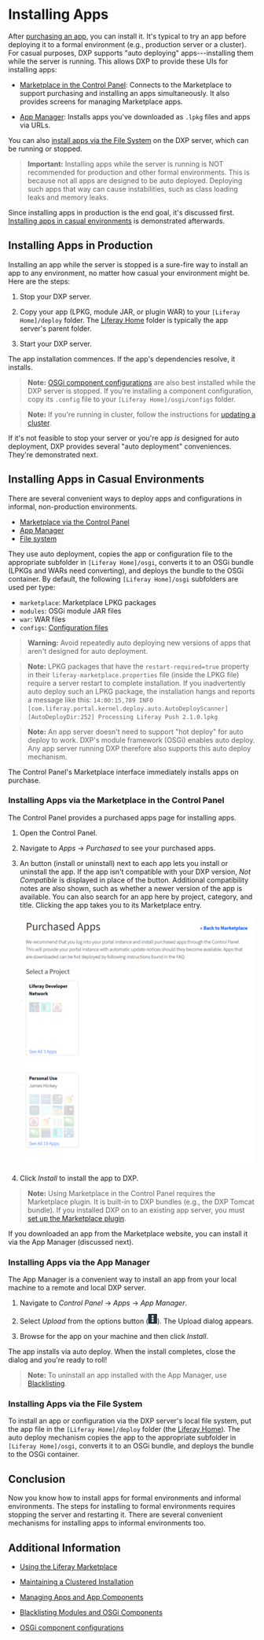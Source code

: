 # Installing Apps

After [purchasing an app](./02-using-the-liferay-marketplace.md), you can install it. It's typical to try an app before deploying it to a formal environment (e.g., production server or a cluster). For casual purposes, DXP supports "auto deploying" apps---installing them while the server is running. This allows DXP to provide these UIs for installing apps:

- [Marketplace in the Control Panel](#using-marketplace-in-the-control-panel): Connects to the Marketplace to support purchasing and installing an apps simultaneously. It also provides screens for managing Marketplace apps.

- [App Manager](#using-the-app-manager): Installs apps you've downloaded as `.lpkg` files and apps via URLs.

You can also [install apps via the File System](#using-the-file-system) on the DXP server, which can be running or stopped.

> **Important:** Installing apps while the server is running is NOT recommended for production and other formal environments. This is because not all apps are designed to be auto deployed. Deploying such apps that way can cause instabilities, such as class loading leaks and memory leaks.

Since installing apps in production is the end goal, it's discussed first. [Installing apps in casual environments](#installing-apps-in-casual-environments) is demonstrated afterwards.

## Installing Apps in Production

Installing an app while the server is stopped is a sure-fire way to install an app to any environment, no matter how casual your environment might be. Here are the steps:

1. Stop your DXP server.

1. Copy your app (LPKG, module JAR, or plugin WAR) to your `[Liferay Home]/deploy` folder. The [Liferay Home](../../../installation-and-upgrades/14-reference/01-liferay-home.md) folder is typically the app server's parent folder.

1. Start your DXP server.

The app installation commences. If the app's dependencies resolve, it installs.

> **Note:** [OSGi component configurations](https://help.liferay.com/hc/en-us/articles/360029131591-System-Settings#exporting-and-importing-configurations) are also best installed while the DXP server is stopped. If you're installing a component configuration, copy its `.config` file to your `[Liferay Home]/osgi/configs` folder. 

> **Note:** If you're running in cluster, follow the instructions for [updating a cluster](../../../installation-and-upgrades/10-maintaining-clusters/01-maintaining-clustered-installations.md).

If it's not feasible to stop your server or you're app *is* designed for auto deployment, DXP provides several "auto deployment" conveniences. They're demonstrated next.

## Installing Apps in Casual Environments

There are several convenient ways to deploy apps and configurations in informal, non-production environments.

- [Marketplace via the Control Panel](#using-marketplace-in-the-control-panel)
- [App Manager](#using-the-app-manager)
- [File system](#using-the-file-system)

They use auto deployment, copies the app or configuration file to the appropriate subfolder in `[Liferay Home]/osgi`, converts it to an OSGi bundle (LPKGs and WARs need converting), and deploys the bundle to the OSGi container. By default, the following `[Liferay Home]/osgi` subfolders are used per type:

- `marketplace`: Marketplace LPKG packages
- `modules`: OSGi module JAR files
- `war`: WAR files
- `configs`: [Configuration files](https://help.liferay.com/hc/en-us/articles/360029131591-System-Settings#exporting-and-importing-configurations)

> **Warning:** Avoid repeatedly auto deploying new versions of apps that aren't designed for auto deployment.

> **Note:** LPKG packages that have the `restart-required=true` property in their `liferay-marketplace.properties` file (inside the LPKG file) require a server restart to complete installation. If you inadvertently auto deploy such an LPKG package, the installation hangs and reports a message like this: `14:00:15,789 INFO  [com.liferay.portal.kernel.deploy.auto.AutoDeployScanner][AutoDeployDir:252] Processing Liferay Push 2.1.0.lpkg`

> **Note:** An app server doesn't need to support "hot deploy" for auto deploy to work. DXP's module framework (OSGi) enables auto deploy. Any app server running DXP therefore also supports this auto deploy mechanism.

The Control Panel's Marketplace interface immediately installs apps on purchase.

### Installing Apps via the Marketplace in the Control Panel

The Control Panel provides a purchased apps page for installing apps.

1. Open the Control Panel.

1. Navigate to *Apps* &rarr; *Purchased* to see your purchased apps.

1. An button (install or uninstall) next to each app lets you install or uninstall the app. If the app isn't compatible with your DXP version, *Not Compatible* is displayed in place of the button. Additional compatibility notes are also shown, such as whether a newer version of the app is available. You can also search for an app here by project, category, and title. Clicking the app takes you to its Marketplace entry.

    ![Figure 1: The Control Panel's purchased apps lets you manage your purchased apps from within a running Liferay instance.](./installing-apps/marketplace-purchased-apps.png)

1. Click *Install* to install the app to DXP.

> **Note:** Using Marketplace in the Control Panel requires the Marketplace plugin. It is built-in to DXP bundles (e.g., the DXP Tomcat bundle). If you installed DXP on to an existing app server, you must [set up the Marketplace plugin](..\..\..\installation-and-upgrades\01-installing-liferay-dxp\09-setting-up-marketplace.md).

If you downloaded an app from the Marketplace website, you can install it via the App Manager (discussed next).

### Installing Apps via the App Manager

The App Manager is a convenient way to install an app from your local machine to a remote and local DXP server.

1. Navigate to *Control Panel* &rarr; *Apps* &rarr; *App Manager*.

1. Select *Upload* from the options button (![Options](./installing-apps/icon-options.png)). The Upload dialog appears.

1. Browse for the app on your machine and then click *Install*.

The app installs via auto deploy. When the install completes, close the dialog and you're ready to roll!

> **Note:** To uninstall an app installed with the App Manager, use [Blacklisting](./05-blacklisting-osgi-bundles-and-components.md).

### Installing Apps via the File System

To install an app or configuration via the DXP server's local file system, put the app file in the `[Liferay Home]/deploy` folder (the [Liferay Home](../../../installation-and-upgrades/14-reference/01-liferay-home.md)). The auto deploy mechanism copies the app to the appropriate subfolder in `[Liferay Home]/osgi`, converts it to an OSGi bundle, and deploys the bundle to the OSGi container.

## Conclusion

Now you know how to install apps for formal environments and informal environments. The steps for installing to formal environments requires stopping the server and restarting it. There are several convenient mechanisms for installing apps to informal environments too.

## Additional Information

- [Using the Liferay Marketplace](./02-using-the-liferay-marketplace.md)

- [Maintaining a Clustered Installation](../../../installation-and-upgrades/10-maintaining-clusters/01-maintaining-clustered-installations.md)

- [Managing Apps and App Components](./04-managing-apps-and-app-components.md)

- [Blacklisting Modules and OSGi Components](./05-blacklisting-osgi-bundles-and-components.md)

- [OSGi component configurations](https://help.liferay.com/hc/en-us/articles/360029131591-System-Settings#exporting-and-importing-configurations)

